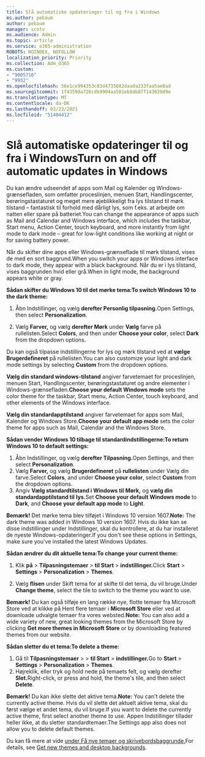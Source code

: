 ```yaml
---
title: Slå automatiske opdateringer til og fra i Windows
ms.author: pebaum
author: pebaum
manager: scotv
ms.audience: Admin
ms.topic: article
ms.service: o365-administration
ROBOTS: NOINDEX, NOFOLLOW
localization_priority: Priority
ms.collection: Adm_O365
ms.custom:
- "9005716"
- "9932"
ms.openlocfilehash: 56e1ce994353c83d4735682daada233faa5ae8ad
ms.sourcegitcommit: 1f43598a726cdb9904aa501eb8db87f143020d9e
ms.translationtype: MT
ms.contentlocale: da-DK
ms.lasthandoff: 03/23/2021
ms.locfileid: "51404412"
---
```

# <a name="turn-on-and-off-automatic-updates-in-windows"></a><span data-ttu-id="c647f-102">Slå automatiske opdateringer til og fra i Windows</span><span class="sxs-lookup"><span data-stu-id="c647f-102">Turn on and off automatic updates in Windows</span></span>

<span data-ttu-id="c647f-103">Du kan ændre udseendet af apps som Mail og Kalender og Windows-grænsefladen, som omfatter proceslinjen, menuen Start, Handlingscenter, berøringstastaturet og meget mere øjeblikkeligt fra lys tilstand til mørk tilstand – fantastisk til forhold med dårligt lys, som f.eks. at arbejde om natten eller spare på batteriet.</span><span class="sxs-lookup"><span data-stu-id="c647f-103">You can change the appearance of apps such as Mail and Calendar and Windows interface, which includes the taskbar, Start menu, Action Center, touch keyboard, and more instantly from light mode to dark mode – great for low-light conditions like working at night or for saving battery power.</span></span>  

<span data-ttu-id="c647f-104">Når du skifter dine apps eller Windows-grænseflade til mørk tilstand, vises de med en sort baggrund.</span><span class="sxs-lookup"><span data-stu-id="c647f-104">When you switch your apps or Windows interface to dark mode, they appear with a black background.</span></span> <span data-ttu-id="c647f-105">Når du er i lys tilstand, vises baggrunden hvid eller grå.</span><span class="sxs-lookup"><span data-stu-id="c647f-105">When in light mode, the background appears white or gray.</span></span>
 
<span data-ttu-id="c647f-106">**Sådan skifter du Windows 10 til det mørke tema:**</span><span class="sxs-lookup"><span data-stu-id="c647f-106">**To switch Windows 10 to the dark theme:**</span></span>

1. <span data-ttu-id="c647f-107">Åbn Indstillinger, og vælg **derefter Personlig tilpasning.**</span><span class="sxs-lookup"><span data-stu-id="c647f-107">Open Settings, then select **Personalization**.</span></span>
  
1. <span data-ttu-id="c647f-108">Vælg **Farver,** og vælg **derefter Mørk** under **Vælg** farve på rullelisten.</span><span class="sxs-lookup"><span data-stu-id="c647f-108">Select **Colors**, and then under **Choose your color**, select **Dark** from the dropdown options.</span></span>

<span data-ttu-id="c647f-109">Du kan også tilpasse indstillingerne for lys og mørk tilstand ved at **vælge Brugerdefineret** på rullelisten.</span><span class="sxs-lookup"><span data-stu-id="c647f-109">You can also customize your light and dark mode settings by selecting **Custom** from the dropdown options.</span></span>

<span data-ttu-id="c647f-110">**Vælg din standard windows-tilstand** angiver farvetemaet for proceslinjen, menuen Start, Handlingscenter, berøringstastaturet og andre elementer i Windows-grænsefladen.</span><span class="sxs-lookup"><span data-stu-id="c647f-110">**Choose your default Windows mode** sets the color theme for the taskbar, Start menu, Action Center, touch keyboard, and other elements of the Windows interface.</span></span>  

<span data-ttu-id="c647f-111">**Vælg din standardapptilstand** angiver farvetemaet for apps som Mail, Kalender og Windows Store.</span><span class="sxs-lookup"><span data-stu-id="c647f-111">**Choose your default app mode** sets the color theme for apps such as Mail, Calendar and the Windows Store.</span></span>
 
<span data-ttu-id="c647f-112">**Sådan vender Windows 10 tilbage til standardindstillingerne:**</span><span class="sxs-lookup"><span data-stu-id="c647f-112">**To return Windows 10 to default settings:**</span></span>

1. <span data-ttu-id="c647f-113">Åbn Indstillinger, og vælg **derefter Tilpasning.**</span><span class="sxs-lookup"><span data-stu-id="c647f-113">Open Settings, and then select **Personalization**.</span></span>  
1. <span data-ttu-id="c647f-114">Vælg **Farver,** og vælg **Brugerdefineret** på **rullelisten** under Vælg din farve.</span><span class="sxs-lookup"><span data-stu-id="c647f-114">Select **Colors**, and under **Choose your color**, select **Custom** from the dropdown options.</span></span>  
1. <span data-ttu-id="c647f-115">Angiv **Vælg standardtilstand i Windows til** **Mørk,** og **vælg din standardapptilstand til** **lys.**</span><span class="sxs-lookup"><span data-stu-id="c647f-115">Set **Choose your default Windows mode** to **Dark**, and **Choose your default app mode** to **Light**.</span></span>

<span data-ttu-id="c647f-116">**Bemærk!** Det mørke tema blev tilføjet i Windows 10 version 1607.</span><span class="sxs-lookup"><span data-stu-id="c647f-116">**Note:** The dark theme was added in Windows 10 version 1607.</span></span> <span data-ttu-id="c647f-117">Hvis du ikke kan se disse indstillinger under Indstillinger, skal du kontrollere, at du har installeret de nyeste Windows-opdateringer.</span><span class="sxs-lookup"><span data-stu-id="c647f-117">If you don't see these options in Settings, make sure you've installed the latest Windows Updates.</span></span>

<span data-ttu-id="c647f-118">**Sådan ændrer du dit aktuelle tema:**</span><span class="sxs-lookup"><span data-stu-id="c647f-118">**To change your current theme:**</span></span>

1. <span data-ttu-id="c647f-119">Klik **på**  >  **Tilpasningstemaer**  >  **til Start**  >  **indstillinger.**</span><span class="sxs-lookup"><span data-stu-id="c647f-119">Click **Start** > **Settings** > **Personalization** > **Themes**.</span></span>  

1. <span data-ttu-id="c647f-120">Vælg **flisen** under Skift tema for at skifte til det tema, du vil bruge.</span><span class="sxs-lookup"><span data-stu-id="c647f-120">Under **Change theme**, select the tile to switch to the theme you want to use.</span></span> 

<span data-ttu-id="c647f-121">**Bemærk!** Du kan også tilføje en lang række nye, flotte temaer fra Microsoft Store ved at klikke på Hent flere temaer i **Microsoft Store** eller ved at downloade udvalgte temaer fra vores websted.</span><span class="sxs-lookup"><span data-stu-id="c647f-121">**Note:** You can also add a wide variety of new, great looking themes from the Microsoft Store by clicking **Get more themes in Microsoft Store** or by downloading featured themes from our website.</span></span>

<span data-ttu-id="c647f-122">**Sådan sletter du et tema:**</span><span class="sxs-lookup"><span data-stu-id="c647f-122">**To delete a theme:**</span></span>

1. <span data-ttu-id="c647f-123">Gå til **Tilpasningstemaer**  >    >  **til Start**  >  **indstillinger.**</span><span class="sxs-lookup"><span data-stu-id="c647f-123">Go to **Start** > **Settings** > **Personalization** > **Themes**.</span></span> 
1. <span data-ttu-id="c647f-124">Højreklik, eller tryk og hold nede på temaets felt, og vælg derefter **Slet.**</span><span class="sxs-lookup"><span data-stu-id="c647f-124">Right-click, or press and hold, the theme's tile, and then select **Delete**.</span></span> 

<span data-ttu-id="c647f-125">**Bemærk!** Du kan ikke slette det aktive tema.</span><span class="sxs-lookup"><span data-stu-id="c647f-125">**Note:** You can't delete the currently active theme.</span></span> <span data-ttu-id="c647f-126">Hvis du vil slette det aktuelt aktive tema, skal du først vælge et andet tema, du vil bruge.</span><span class="sxs-lookup"><span data-stu-id="c647f-126">If you want to delete the currently active theme, first select another theme to use.</span></span> <span data-ttu-id="c647f-127">Appen Indstillinger tillader heller ikke, at du sletter standardtemaer.</span><span class="sxs-lookup"><span data-stu-id="c647f-127">The Settings app also does not allow you to delete default themes.</span></span>

<span data-ttu-id="c647f-128">Du kan få mere at vide [under Få nye temaer og skrivebordsbaggrunde.](https://support.microsoft.com/windows/get-new-themes-and-desktop-backgrounds-09e3e0a6-02e3-5ecd-22a1-5d048e3cb0d3)</span><span class="sxs-lookup"><span data-stu-id="c647f-128">For details, see [Get new themes and desktop backgrounds](https://support.microsoft.com/windows/get-new-themes-and-desktop-backgrounds-09e3e0a6-02e3-5ecd-22a1-5d048e3cb0d3).</span></span>

